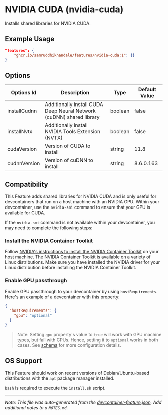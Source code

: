 
# NVIDIA CUDA (nvidia-cuda)

Installs shared libraries for NVIDIA CUDA.

## Example Usage

```json
"features": {
    "ghcr.io/samruddhikhandale/features/nvidia-cuda:1": {}
}
```

## Options

| Options Id | Description | Type | Default Value |
|-----|-----|-----|-----|
| installCudnn | Additionally install CUDA Deep Neural Network (cuDNN) shared library | boolean | false |
| installNvtx | Additionally install NVIDIA Tools Extension (NVTX) | boolean | false |
| cudaVersion | Version of CUDA to install | string | 11.8 |
| cudnnVersion | Version of cuDNN to install | string | 8.6.0.163 |

## Compatibility

This Feature adds shared libraries for NVIDIA CUDA and is only useful for devcontainers that run on a host machine with an NVIDIA GPU. Within your devcontainer, use the `nvidia-smi` command to ensure that your GPU is available for CUDA.

If the `nvidia-smi` command is not available within your devcontainer, you may need to complete the following steps:

### Install the NVIDIA Container Toolkit

Follow [NVIDIA's instructions to install the NVIDIA Container Toolkit](https://docs.nvidia.com/datacenter/cloud-native/container-toolkit/overview.html) on your host machine. The NVIDIA Container Toolkit is available on a variety of Linux distributions. Make sure you have installed the NVIDIA driver for your Linux distribution before installing the NVIDIA Container Toolkit.

### Enable GPU passthrough

Enable GPU passthrough to your devcontainer by using `hostRequirements`. Here's an example of a devcontainer with this property:

```json
{
  "hostRequirements": {
    "gpu": "optional" 
  }
}
```

> Note: Setting `gpu` property's value to `true` will work with GPU machine types, but fail with CPUs. Hence, setting it to `optional` works in both cases. See [schema](https://containers.dev/implementors/json_schema/#base-schema) for more configuration details.



## OS Support

This Feature should work on recent versions of Debian/Ubuntu-based distributions with the `apt` package manager installed.

`bash` is required to execute the `install.sh` script.


---

_Note: This file was auto-generated from the [devcontainer-feature.json](https://github.com/samruddhikhandale/features/blob/main/src/nvidia-cuda/devcontainer-feature.json).  Add additional notes to a `NOTES.md`._
